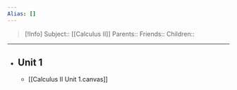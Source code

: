 ```yaml
---
Alias: []
---
```

> [!Info]
> Subject:: [[Calculus II]]
> Parents:: 
> Friends:: 
> Children:: 
---
- ## Unit 1
	- [[Calculus II Unit 1.canvas]]